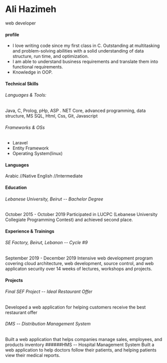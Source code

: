 
# Ali Hazimeh
web developer
#### profile
- I love writing code since my first class in C.
Outstanding at multitasking and problem-solving abilities with a solid understanding of data structure, run time, and optimization.
- I am able to understand business requirements and translate them into functional requirements.
- Knowledge in OOP.

#### Technical Skills

###### Languages & Tools:
Java, C, Prolog, pHp, ASP . NET Core, advanced programming, data structure, MS SQL, Html, Css, Git, Javascript

###### Frameworks & OSs
- Laravel
- Entity Framework
- Operating System(linux)

#### Languages

Arabic //Native
English //Intermediate
#### Education
###### Lebanese University, Beirut -- Bachelor Degree
October 2015 - October 2019
Participated in LUCPC (Lebanese University Collegiate Programming Contest) and achieved second place.
#### Experience & Trainings
###### SE Factory, Beirut, Lebanon -- Cycle #9
September 2019 - December 2019
Intensive web development program covering cloud architecture, web development, source control, and web applicaton security over 14 weeks of lectures, workshops and projects.
#### Projects
###### Final SEF Project -- Ideal Restaurant Offer
Developed a web application for helping customers receive the best restaurant offer
###### DMS -- Distribution Management System
Built a web application that helps companies manage sales, employees, and products inventory
######HMS -- Hospital Management System
Built a web application to help doctors follow their patients, and helping patients view their medical reports.